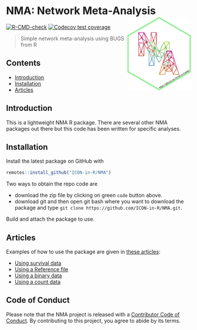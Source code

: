 # NMA: Network Meta-Analysis <img src="man/figures/hexbadge.svg" align="right" style="float:right; height:200px;">

<!-- badges: start -->
[![R-CMD-check](https://github.com/ICON-in-R/NMA/workflows/R-CMD-check/badge.svg)](https://github.com/ICON-in-R/NMA/actions)
[![Codecov test coverage](https://codecov.io/gh/ICON-in-R/NMA/branch/master/graph/badge.svg)](https://codecov.io/gh/ICON-in-R/NMA?branch=master)
<!-- badges: end -->

> Simple network meta-analysis using BUGS from R

## Contents

- [Introduction](#introduction)
- [Installation](#installation)
- [Articles](#articles)


## Introduction

This is a lightweight NMA R package. There are several other NMA packages out there but this code has been written for specific analyses.


## Installation

Install the latest package on GitHub with
```r
remotes::install_github("ICON-in-R/NMA")
```

Two ways to obtain the repo code are

* download the zip file by clicking on green `code` button above.
* download git and then open git bash where you want to download the package and type `git clone https://github.com/ICON-in-R/NMA.git`.

Build and attach the package to use.


## Articles

Examples of how to use the package are given in [these articles](https://icon-in-r.github.io/NMA/articles/):


- [Using survival data](https://icon-in-r.github.io/NMA/articles/how-to-use-nma-survival-test-data.html)
- [Using a Reference file](https://icon-in-r.github.io/NMA/articles/reference-file-test-data.html)
- [Using a binary data](https://icon-in-r.github.io/NMA/articles/binary-data.html)
- [Using a count data](https://icon-in-r.github.io/NMA/articles/count-data.html)

## Code of Conduct

Please note that the NMA project is released with a [Contributor Code of Conduct](https://contributor-covenant.org/version/2/0/CODE_OF_CONDUCT.html).
By contributing to this project, you agree to abide by its terms.

